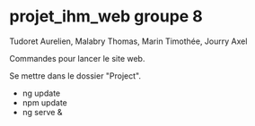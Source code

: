 # projet_ihm_web groupe 8

Tudoret Aurelien, Malabry Thomas, Marin Timothée, Jourry Axel

Commandes pour lancer le site web.

Se mettre dans le dossier "Project".

- ng update
- npm update
- ng serve &
